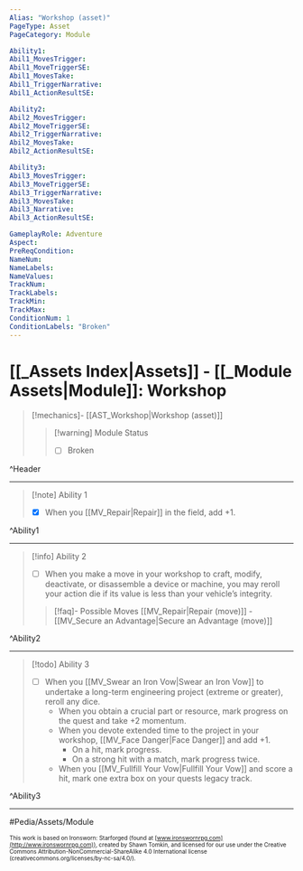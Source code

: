 ```yaml
---
Alias: "Workshop (asset)"
PageType: Asset
PageCategory: Module

Ability1:
Abil1_MovesTrigger:
Abil1_MoveTriggerSE:
Abil1_MovesTake:
Abil1_TriggerNarrative:
Abil1_ActionResultSE:

Ability2:
Abil2_MovesTrigger:
Abil2_MoveTriggerSE:
Abil2_TriggerNarrative:
Abil2_MovesTake:
Abil2_ActionResultSE:

Ability3:
Abil3_MovesTrigger:
Abil3_MoveTriggerSE:
Abil3_TriggerNarrative:
Abil3_MovesTake:
Abil3_Narrative:
Abil3_ActionResultSE:

GameplayRole: Adventure
Aspect:
PreReqCondition: 
NameNum:
NameLabels:
NameValues:
TrackNum:
TrackLabels:
TrackMin:
TrackMax:
ConditionNum: 1
ConditionLabels: "Broken"
---
```

# [[_Assets Index|Assets]] - [[_Module Assets|Module]]: Workshop

> [!mechanics]- [[AST_Workshop|Workshop (asset)]]
> > [!warning] Module Status
> > - [ ] Broken

^Header

___
> [!note] Ability 1
> - [x] When you [[MV_Repair|Repair]] in the field, add +1.

^Ability1

___
> [!info] Ability 2
> - [ ] When you make a move in your workshop to craft, modify, deactivate, or disassemble a device or machine, you may reroll your action die if its value is less than your vehicle’s integrity.
> > [!faq]- Possible Moves
> > [[MV_Repair|Repair (move)]] - [[MV_Secure an Advantage|Secure an Advantage (move)]]

^Ability2

___
> [!todo] Ability 3
> - [ ] When you [[MV_Swear an Iron Vow|Swear an Iron Vow]] to undertake a long-term engineering project (extreme or greater), reroll any dice. 
> 	- When you obtain a crucial part or resource, mark progress on the quest and take +2 momentum. 
> 	- When you devote extended time to the project in your workshop, [[MV_Face Danger|Face Danger]] and add +1. 
> 		- On a hit, mark progress. 
> 		- On a strong hit with a match, mark progress twice. 
> 	- When you [[MV_Fullfill Your Vow|Fullfill Your Vow]] and score a hit, mark one extra box on your quests legacy track.

^Ability3

___

#Pedia/Assets/Module 

<font size=-2>This work is based on Ironsworn: Starforged (found at [www.ironswornrpg.com](http://www.ironswornrpg.com)), created by Shawn Tomkin, and licensed for our use under the Creative Commons Attribution-NonCommercial-ShareAlike 4.0 International license  (creativecommons.org/licenses/by-nc-sa/4.0/).</font>
